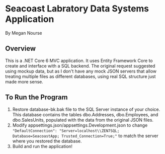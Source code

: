 # Seacoast Labratory Data Systems Application
By Megan Nourse

## Overview
This is a .NET Core 6 MVC application. It uses Entity Framework Core to create and interface with a SQL backend. The original request suggested using mockup data, but as I don't have any mock JSON servers that allow treating multiple files as different databases, using real SQL structure just made more sense.

## To Run the Program
1. Restore database-bk.bak file to the SQL Server instance of your choice. This database contains the tables dbo.Addresses, dbo.Employees, and dbo.SalesUnits, populated with the data from the original JSON files.
2. Modify appsettings.json/appsettings.Development.json to change `"DefaultConnection": "Server=localhost\\ZEN7SQL; Database=SeacoastApp; Trusted_Connection=True;"` to match the server where you restored the database.
3. Build and run the application!